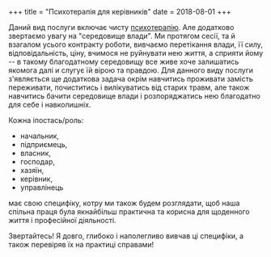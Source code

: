 +++
title = "Психотерапія для керівників"
date = 2018-08-01
+++

Даний вид послуги включає чисту [психотерапію](/ua/service/psychotherapy/). Але додатково звертаємо увагу на "середовище влади". Ми протягом сесії, та й взагалом усього контракту роботи, вивчаємо перетікання влади, її силу, відповідальність, ціну, вчимося не руйнувати нею життя, а сприяти йому -- в такому благодатному середовищу все живе хоче залишатись якомога далі и слугує їй вірою та правдою. Для данного виду послуги з'являється ще додаткова задача окрім навчитись проживати замість переживати, почиститись і вилікуватись від старих травм, але також навчитись бачити середовище влади і розпоряджатись нею благодатно для себе і навколишніх.

<!--more-->

Кожна іпостась/роль:

- начальник,
- підприємець,
- власник,
- господар,
- хазяїн,
- керівник,
- управлінець
 
має свою специфіку, котру ми також будем розглядати, щоб наша спільна праця була якнайбільш практична та корисна для щоденного життя і професійної діяльності.

Звертайтесь! Я довго, глибоко і наполегливо вивчав ці специфіки, а також перевіряв їх на практиці справами!